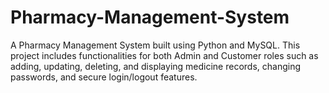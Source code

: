 # Pharmacy-Management-System
A Pharmacy Management System built using Python and MySQL. This project includes functionalities for both Admin and Customer roles such as adding, updating, deleting, and displaying medicine records, changing passwords, and secure login/logout features.
